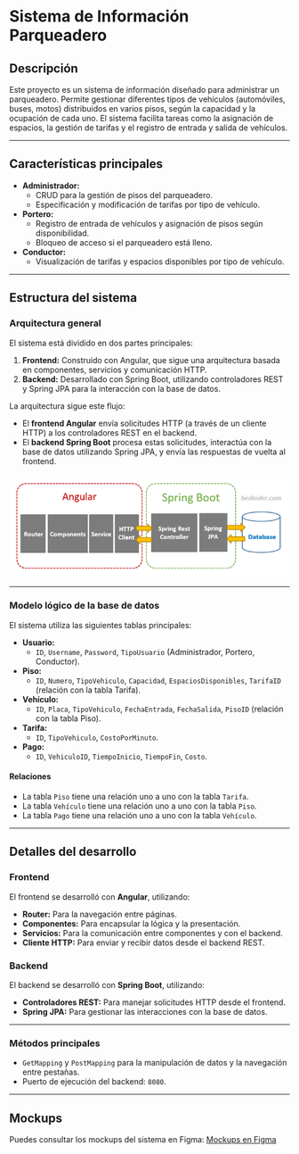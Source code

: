 # Sistema de Información Parqueadero

## Descripción
Este proyecto es un sistema de información diseñado para administrar un parqueadero. Permite gestionar diferentes tipos de vehículos (automóviles, buses, motos) distribuidos en varios pisos, según la capacidad y la ocupación de cada uno. El sistema facilita tareas como la asignación de espacios, la gestión de tarifas y el registro de entrada y salida de vehículos.

---

## Características principales
- **Administrador:**
  - CRUD para la gestión de pisos del parqueadero.
  - Especificación y modificación de tarifas por tipo de vehículo.
- **Portero:**
  - Registro de entrada de vehículos y asignación de pisos según disponibilidad.
  - Bloqueo de acceso si el parqueadero está lleno.
- **Conductor:**
  - Visualización de tarifas y espacios disponibles por tipo de vehículo.

---

## Estructura del sistema

### Arquitectura general
El sistema está dividido en dos partes principales:

1. **Frontend:** Construido con Angular, que sigue una arquitectura basada en componentes, servicios y comunicación HTTP.
2. **Backend:** Desarrollado con Spring Boot, utilizando controladores REST y Spring JPA para la interacción con la base de datos.

La arquitectura sigue este flujo:
- El **frontend Angular** envía solicitudes HTTP (a través de un cliente HTTP) a los controladores REST en el backend.
- El **backend Spring Boot** procesa estas solicitudes, interactúa con la base de datos utilizando Spring JPA, y envía las respuestas de vuelta al frontend.

![Arquitectura del Sistema](arquitectura.png)

---

### Modelo lógico de la base de datos
El sistema utiliza las siguientes tablas principales:
- **Usuario:**
  - `ID`, `Username`, `Password`, `TipoUsuario` (Administrador, Portero, Conductor).
- **Piso:**
  - `ID`, `Numero`, `TipoVehiculo`, `Capacidad`, `EspaciosDisponibles`, `TarifaID` (relación con la tabla Tarifa).
- **Vehículo:**
  - `ID`, `Placa`, `TipoVehiculo`, `FechaEntrada`, `FechaSalida`, `PisoID` (relación con la tabla Piso).
- **Tarifa:**
  - `ID`, `TipoVehiculo`, `CostoPorMinuto`.
- **Pago:**
  - `ID`, `VehiculoID`, `TiempoInicio`, `TiempoFin`, `Costo`.

#### Relaciones
- La tabla `Piso` tiene una relación uno a uno con la tabla `Tarifa`.
- La tabla `Vehículo` tiene una relación uno a uno con la tabla `Piso`.
- La tabla `Pago` tiene una relación uno a uno con la tabla `Vehículo`.

---

## Detalles del desarrollo

### Frontend
El frontend se desarrolló con **Angular**, utilizando:
- **Router:** Para la navegación entre páginas.
- **Componentes:** Para encapsular la lógica y la presentación.
- **Servicios:** Para la comunicación entre componentes y con el backend.
- **Cliente HTTP:** Para enviar y recibir datos desde el backend REST.

### Backend
El backend se desarrolló con **Spring Boot**, utilizando:
- **Controladores REST:** Para manejar solicitudes HTTP desde el frontend.
- **Spring JPA:** Para gestionar las interacciones con la base de datos.

---

### Métodos principales
- `GetMapping` y `PostMapping` para la manipulación de datos y la navegación entre pestañas.
- Puerto de ejecución del backend: `8080`.

---

## Mockups
Puedes consultar los mockups del sistema en Figma:
[Mockups en Figma](https://www.figma.com/file/MtSrO2v9d2n3Nj1MMySSnK/Untitled?type=design&node-id=0%3A1&mode=design&t=8Qe1wcUOqfQ13VTs-1)


